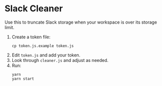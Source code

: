 # Slack Cleaner

Use this to truncate Slack storage when your workspace is over its storage limit.

1. Create a token file:
   ```
   cp token.js.example token.js
   ```
2. Edit `token.js` and add your token.
3. Look through `cleaner.js` and adjust as needed.
4. Run:
   ```
   yarn
   yarn start
   ```
